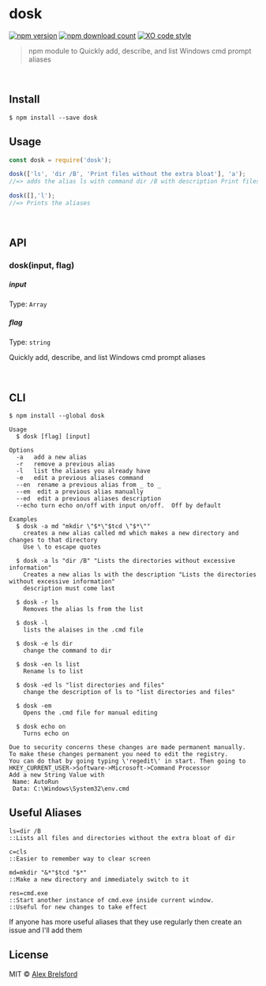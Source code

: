 # dosk
[![npm version](https://img.shields.io/npm/v/dosk.svg)](https://www.npmjs.com/package/dosk)
[![npm download count](http://img.shields.io/npm/dm/dosk.svg?style=flat)](http://npmjs.org/dosk)
[![XO code style](https://img.shields.io/badge/code_style-XO-5ed9c7.svg)](https://github.com/sindresorhus/xo)
> npm module to Quickly add, describe, and list Windows cmd prompt aliases

<br>

## Install

```
$ npm install --save dosk
```


## Usage

```js
const dosk = require('dosk');

dosk(['ls', 'dir /B', 'Print files without the extra bloat'], 'a');
//=> adds the alias ls with command dir /B with description Print files without the extra bloat

dosk([],'l');
//=> Prints the aliases
```

<br>

## API

### dosk(input, flag)

##### input

Type: `Array`

##### flag

Type: `string`

Quickly add, describe, and list Windows cmd prompt aliases

<br>

## CLI

```
$ npm install --global dosk
```

```
Usage
  $ dosk [flag] [input]

Options
  -a   add a new alias
  -r   remove a previous alias
  -l   list the aliases you already have
  -e   edit a previous aliases command
  --en  rename a previous alias from _ to _
  --em  edit a previous alias manually
  --ed  edit a previous aliases description
  --echo turn echo on/off with input on/off.  Off by default

Examples
  $ dosk -a md "mkdir \"$*\"$tcd \"$*\""
    creates a new alias called md which makes a new directory and changes to that directory
    Use \ to escape quotes

  $ dosk -a ls "dir /B" "Lists the directories without excessive information"
    Creates a new alias ls with the description "Lists the directories without excessive information"
    description must come last

  $ dosk -r ls
    Removes the alias ls from the list

  $ dosk -l
    lists the alaises in the .cmd file

  $ dosk -e ls dir
    change the command to dir

  $ dosk -en ls list
    Rename ls to list

  $ dosk -ed ls "list directories and files"
    change the description of ls to "list directories and files"

  $ dosk -em
    Opens the .cmd file for manual editing

  $ dosk echo on
    Turns echo on

Due to security concerns these changes are made permanent manually.
To make these changes permanent you need to edit the registry.
You can do that by going typing \'regedit\' in start. Then going to
HKEY_CURRENT_USER->Software->Microsoft->Command Processor
Add a new String Value with
 Name: AutoRun
 Data: C:\Windows\System32\env.cmd
```

## Useful Aliases

```
ls=dir /B
::Lists all files and directories without the extra bloat of dir

c=cls
::Easier to remember way to clear screen

md=mkdir "&*"$tcd "$*"
::Make a new directory and immediately switch to it

res=cmd.exe
::Start another instance of cmd.exe inside current window.
::Useful for new changes to take effect
```

If anyone has more useful aliases that they use regularly then create an issue and I'll add them

## License

MIT © [Alex Brelsford](abrelsfo.github.io)
